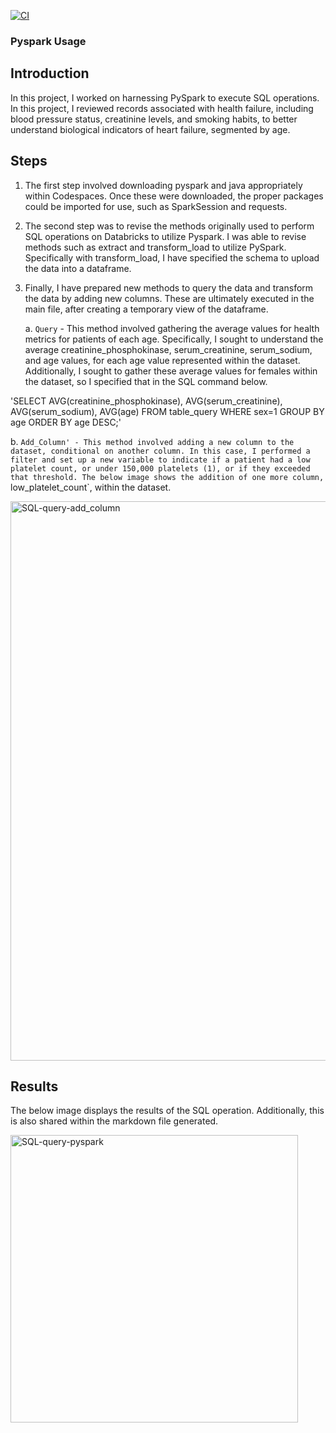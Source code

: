 [![CI](https://github.com/nogibjj/atreya-tadepalli-miniproject10/actions/workflows/cicd.yml/badge.svg)](https://github.com/nogibjj/atreya-tadepalli-miniproject10/actions/workflows/cicd.yml)
### Pyspark Usage

## Introduction

In this project, I worked on harnessing PySpark to execute SQL operations. In this project, I reviewed records associated with health failure, including blood pressure status, creatinine levels, and smoking habits, to better understand biological indicators of heart failure, segmented by age.

## Steps

1. The first step involved downloading pyspark and java appropriately within Codespaces. Once these were downloaded, the proper packages could be imported for use, such as SparkSession and requests.
   
2. The second step was to revise the methods originally used to perform SQL operations on Databricks to utilize Pyspark. I was able to revise methods such as extract and transform_load to utilize PySpark. Specifically with transform_load, I have specified the schema to upload the data into a dataframe.

3. Finally, I have prepared new methods to query the data and transform the data by adding new columns. These are ultimately executed in the main file, after creating a temporary view of the dataframe.

   a. `Query` - This method involved gathering the average values for health metrics for patients of each age. Specifically, I sought to understand the average creatinine_phosphokinase, serum_creatinine, serum_sodium, and age values, for each age value represented within the dataset. Additionally, I sought to gather these average values for females within the dataset, so I specified that in the SQL command below.

'SELECT AVG(creatinine_phosphokinase), AVG(serum_creatinine), AVG(serum_sodium), AVG(age)
FROM table_query
WHERE sex=1
GROUP BY age
ORDER BY age DESC;'  




   b. `Add_Column' - This method involved adding a new column to the dataset, conditional on another column. In this case, I performed a filter and set up a new variable to indicate if a patient had a low platelet count, or under 150,000 platelets (1), or if they exceeded that threshold. The below image shows the addition of one more column, `low_platelet_count`, within the dataset.

   <img width="895" alt="SQL-query-add_column" src="https://github.com/user-attachments/assets/81fa99ea-ecd5-4df4-bfc7-fd8bf0caa614">


## Results

The below image displays the results of the SQL operation. Additionally, this is also shared within the markdown file generated.

<img width="460" alt="SQL-query-pyspark" src="https://github.com/user-attachments/assets/7c64da88-1d8c-4d0e-be23-6c2e04edaa03">




